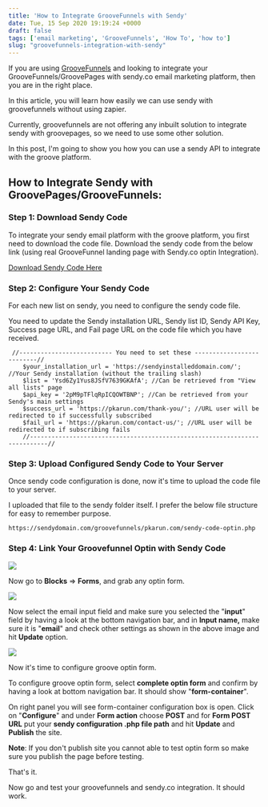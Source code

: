 ```yaml
---
title: 'How to Integrate GrooveFunnels with Sendy'
date: Tue, 15 Sep 2020 19:19:24 +0000
draft: false
tags: ['email marketing', 'GrooveFunnels', 'How To', 'how to']
slug: "groovefunnels-integration-with-sendy"
---
```


If you are using [GrooveFunnels](https://groovepages.groovesell.com/a/yy7tlmP3Kxgu) and looking to integrate your GrooveFunnels/GroovePages with sendy.co email marketing platform, then you are in the right place.

In this article, you will learn how easily we can use sendy with groovefunnels without using zapier.

Currently, groovefunnels are not offering any inbuilt solution to integrate sendy with groovepages, so we need to use some other solution.

In this post, I'm going to show you how you can use a sendy API to integrate with the groove platform.

How to Integrate Sendy with GroovePages/GrooveFunnels:
------------------------------------------------------

### Step 1: Download Sendy Code

To integrate your sendy email platform with the groove platform, you first need to download the code file. Download the sendy code from the below link (using real GrooveFunnel landing page with Sendy.co optin Integration).

[Download Sendy Code Here](https://drive.google.com/uc?export=download&id=1sk-taIiCk-fZs9sDH3FIXPSt_i5w-get)

### Step 2: Configure Your Sendy Code

For each new list on sendy, you need to configure the sendy code file.

You need to update the Sendy installation URL, Sendy list ID, Sendy API Key, Success page URL, and Fail page URL on the code file which you have received.

```
 //-------------------------- You need to set these --------------------------//
	$your_installation_url = 'https://sendyinstalleddomain.com/'; //Your Sendy installation (without the trailing slash)
	$list = 'Ysd6Zy1Yus8JSfV7639GKAfA'; //Can be retrieved from "View all lists" page
	$api_key = '2pM9pTFlqRpICQOWTBNP'; //Can be retrieved from your Sendy's main settings
	$success_url = 'https://pkarun.com/thank-you/'; //URL user will be redirected to if successfully subscribed
	$fail_url = 'https://pkarun.com/contact-us/'; //URL user will be redirected to if subscribing fails
	//---------------------------------------------------------------------------//
```

### Step 3: Upload Configured Sendy Code to Your Server

Once sendy code configuration is done, now it's time to upload the code file to your server.

I uploaded that file to the sendy folder itself. I prefer the below file structure for easy to remember purpose.

```
https://sendydomain.com/groovefunnels/pkarun.com/sendy-code-optin.php
```

### Step 4: Link Your Groovefunnel Optin with Sendy Code

![](/groovefunnels-integration-with-sendy/images/groovefunnels-sendy-integration-1024x406.png)

Now go to **Blocks** \=> **Forms**, and grab any optin form.

![](/groovefunnels-integration-with-sendy/images/sendy-groove-pages-1024x497.png)

Now select the email input field and make sure you selected the "**input**" field by having a look at the bottom navigation bar, and in **Input name,** make sure it is "**email**" and check other settings as shown in the above image and hit **Update** option.

![](/groovefunnels-integration-with-sendy/images/sendy-groovefunnel-email-optin-1024x525.png)

Now it's time to configure groove optin form.

To configure groove optin form, select **complete optin form** and confirm by having a look at bottom navigation bar. It should show "**form-container**".

On right panel you will see form-container configuration box is open. Click on "**Configure**" and under **Form action** choose **POST** and for **Form POST URL** put your **sendy configuration .php file path** and hit **Update** and **Publish** the site.

**Note**: If you don't publish site you cannot able to test optin form so make sure you publish the page before testing.

That's it.

Now go and test your groovefunnels and sendy.co integration. It should work.